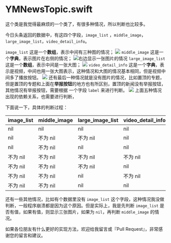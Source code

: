 # YMNewsTopic.swift

这个类是我觉得最麻烦的一个类了，有很多种情况，所以判断也比较多。

今日头条返回的数据中，有这四个字段，`image_list` ，`middle_image`，`large_image_list`，`video_detail_info`。

`image_list` 这是一个**数组**，表示中间有三种图的情况；
![](http://obna9emby.bkt.clouddn.com/home-cell-3.png)
`middle_image` 这是一个**字典**，表示图片在右侧的情况；
![右边显示一张图片的情况](http://obna9emby.bkt.clouddn.com/home-cell-4.png)
`large_image_list` 这是一个**数组**，表示中间是一张大图；
![](http://obna9emby.bkt.clouddn.com/home-cell-2.png)
`video_detail_info` 这是一个**字典**，表示是视频，中间也用一张大图表示，这种情况和大图的情况基本相同，但是视频中间多了播放按钮。
![](http://obna9emby.bkt.clouddn.com/home-cell-5.png)
还有最后一种情况就是没有图片的情况，比如置顶的专题，但是置顶的专题和上面在**举报按钮**的地方也有所区别，置顶的新闻没有举报按钮，其他情况有举报按钮，需要根据 一个字段 `label` 来进行判断。
![](http://obna9emby.bkt.clouddn.com/home-cell-1.png)
上面五种情况出现的依赖关系，也需要进行判断，

下面说一下，具体的判断过程：

|image_list|middle_image|large_image_list|video_detail_info|
|----------|------------|----------------|-----------------|
|   nil    |    nil     |       nil      |       nil       |
|   nil    |   不为 nil  |    不为 nil    |       nil       |
|   nil    |   不为 nil  |      nil       |      nil       |
| 不为 nil  |   不为 nil  |    不为 nil     |    不为 nil     |
| 不为 nil  |   不为 nil  |    不为 nil     |       nil      |
| 不为 nil  |   不为 nil  |      nil       |    不为 nil     |
| 不为 nil  |   不为 nil  |      nil       |       nil      |

还有一些其他情况，比如有个数据里没有 `image_list` 这个字段，这种情况我没做判断，一般程序崩溃都是因为这个原因。但是实际上，我是先判断 `image_list` 是否有值，如果有值，则显示三张图片，如果为 `nil`，再判断 `middle_image` 的情况。

如果各位朋友有什么更好的实现方法，欢迎给我留言或『Pull Request』，非常感谢您的留言和建议。